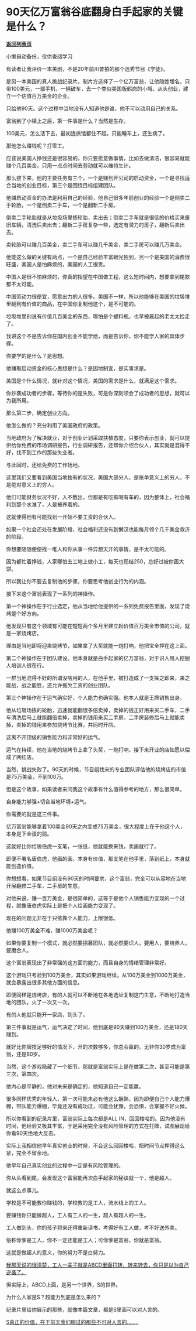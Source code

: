 # 90天亿万富翁谷底翻身白手起家的关键是什么？

[**返回列表页**](/gzh/记忆承载)

小懒自动备份，仅供查阅学习

有读者让我评价一本美剧，不是20年前川普拍的那个选秀节目《学徒》。  

是另一本美国的真人挑战纪录片。制片方选择了一个亿万富翁，让他隐姓埋名，只带100美元，一部手机，一辆破车，去一个类似美国版鹤岗的小城，从头创业，建立一个估值百万美金的企业。  

只给他90天。这个过程中当地没有人知道他是谁，他不可以动用自己的关系。

富翁到了小镇上之后，第一件事是什么？当然是生存。  

100美元，怎么活下去，最初连旅馆都住不起，只能睡车上，还生病了。  

那他怎么赚钱呢？打零工。  

应该说美国人挣钱还是很容易的，你只要愿意做事情，比如去做清洁，很容易就能赚个几百美金，只用一点点时间去劳动就可以维持生计。  

那么接下来，他的主要任务有三个，一个是赚到开公司的启动资金，一个是寻找适合当地的创业目标，第三个是围绕目标组建团队。  

他赚启动资金的办法是利用自己的经验，他自己很多年前创业的经验一个是倒卖二手轮胎，一个是倒卖二手车，一个是翻新二手房。  

倒卖二手轮胎就是从垃圾场里拣轮胎，卖出去；倒卖二手车就是很低的价格买来废旧车辆，清洗后卖出去；翻新二手房复杂一些，选定有潜力的房子，翻新后卖出去。  

卖轮胎可以赚几百美金，卖二手车可以赚几千美金，卖二手房可以赚几万美金。  

他能这么做的关键有两点，一个是自己经验丰富眼光独到，另一个是美国的消费很旺盛，美国人是怕麻烦的，美国的人工很贵。  

中国人是很不怕麻烦的，你真的指望在中国做工程，这么短时间内，想要拿到尾款都不太可能。

中国劳动力很便宜，愿意出力的人很多。美国不一样，所以他能够在美国的垃圾堆里翻到有价值的商品，在中国你复制他这个，是不可能的。  

垃圾堆里别说有价值几百美金的东西，哪怕是个塑料瓶，也早被晨起的老太太捡走了。  

我讲这个不是告诉你在国内创业不能学他，而是告诉你，你不能学人家的具体步骤。  

你要学的是什么？是思想。  

他赚取启动资金的核心思想是什么？是因地制宜，是实事求是。  

美国是个什么情况，就针对这个情况，美国的需求是什么，就满足这个需求。  

你抄袭成功者的步骤，等待你的是失败，可是你深刻领会了成功者的思想，就可以为我所用。  

那么第二步，确定创业方向。  

他怎么做的？充分利用了美国政府的政策。  

当地政府为了解决就业，对于创业计划采取扶植态度，只要你表示创业，就可以提供给你免费的市场调研报告，行业调研报告，还帮你介绍合伙人，其实就是混得不好，找不到工作的那些失业者。  

与此同时，还给免费的工作场地。

这里我们又要看到美国当地独有的状况，美国大部分人，是账单意义上的穷人，不是绝对意义上的穷人。  

他们可能财务状况不好，入不敷出，但都是有吃有喝有车的，因为整体上，社会福利到那个水准了，人是被养着的。  

这就使得他有可能找到一开始不要工资的合伙人。  

如果一个社会还处在发展阶段，社会福利还没有到懒汉也能每月领个几千美金救济的阶段。  

你想要随随便便找一堆人和你从事一件异想天开的事情，是不太可能的。

因为都忙着挣钱，人家哪怕去工地上做小工，每天也现结250，总好过被你画大饼。  

所以我让你不要去复制他的步骤，你要思考他创业行为的内涵。  

接下来这个富翁表现了一系列的神操作。  

第一个神操作在于行业选定，他从当地给他提供的一系列免费报告里面，发现了烧烤是个好方向。

他发现只有这个领域有可能在短短两个多月里建立起价值百万美金市值的公司，就是一家烧烤店。

理由是当地即将迎来烧烤节，如果拿了大奖就能一炮打响，他把宝全押在这上面。  

第二个神操作在于团队建设。他本身就是白手起家的亿万富翁，对于识人用人挖掘人培训人很在行。

一群当地混得不好的所谓没啥用的人，在他手里，被打造成了一支挥之即来，来之能战，战之能胜，还允许拖欠工资的创业团队。  

第三个神操作在于运气确实好，个人能力也确实强。他本人就是王牌销售出身。  

他从垃圾场拣的轮胎，迅速就能翻很多倍卖掉，卖掉的钱正好用来买二手车，二手车清洗后马上就能翻倍卖掉，卖掉的钱用来买二手房。二手房装修后马上就能卖掉，卖掉的钱用来参加烧烤节比赛，并同时开店。  

这离不开顶级的销售能力和非常好的运气。  

运气在持续，他在当地的烧烤节上拿了头奖，一炮打响，接下来开业的店如愿以偿成了网红店。  

当然，挑战失败了。90天的时候，节目组找来的专业团队评估他的烧烤店的市值是75万美金，不到100万。  

但是这个故事，如果读者来问我这个故事有什么值得参考的地方，那么很简单。  

自身能力够强+切合当地环境+运气。  

你需要的就是这三件事。  

亿万富翁能够拿着100美金90天之内变成75万美金，很大程度上在于他这个人，本身是下金蛋的鹅。  

这就好比你给唐伯虎一支笔，一张纸，他就能换来钱，卖画就行了。

即便不署名唐伯虎，他画的画，本身有价值，那支笔在他手里，落到纸上，本身就能创造价值。  

你想想看，如果节目组没有90天的时间要求，这个富翁，完全可以从容地在当地开展翻修二手车，二手房的生意。  

对他来说，赚一百万美金，是很简单的，这等于是他个人销售能力变现的一个过程，就像唐伯虎实际上是把个人绘画能力变现了。

现在的问题无非在于只依靠个人能力，上限很低。  

他赚100万美金不难，赚1000万美金呢？  

如果你要复制一个模式，就必然要招募团队，就必然要识人，要用人，要培养人，要磨合人。  

这个富翁表现出了非常强的这方面的能力，而且自身的情绪管理非常好。  

这个游戏只考验到100万美金，其实如果游戏继续，从100万美金到1000万美金，就会暴露出很多其他方面的信息。  

即便同样是烧烤店，有的人就可以不断地在各地选址复制这门生意，不断地打造当地的团队，火了一次又一次。  

有的人他就只能开一家店，到头了。

第三件事就是运气，运气决定了时间，他到底是90天赚到100万美金，还是180天赚到。  

就好比你牌技足够好的情况下，开的次数够多，你总会赢的。无非你30岁成为富翁，还是60岁。

当然，这个游戏隐藏了一个细节。那就是富翁实际上是在做第二次，甚至可能是第三次，第四次。  

他内心是平静的，他对未来是确定的，他知道自己一定能赢。  

很多同样优秀的年轻人，第一次可能未必有他这么娴熟，因为即便自己个人能力爆棚，带队能力爆棚，毕竟还没有成功过，可能会犹豫，会恐惧，会掌握不好火候。  

所以你看到的纪录片里，富翁实际上每次都是ALL
IN，回回梭哈的。因为他没有时间，他经验又极其丰富，于是采用完全没有风险管理的方式在打牌，试图展现给你看90天绝地大反击。  

实际上我相信他早年真实创业的时候，不会这么回回梭哈，把时间节点押得这么紧，完全不留余地。

他早年自己真实创业的过程中一定是有风险管理的。

你从头看到尾，会发现这个富翁能再次白手起家的秘诀就一个，他是超人。  

就这么点事儿。  

学校是不可能教你赚钱的，学校教的是工人，流水线上的工人。

要赚钱你只能做超人，工人有工人的一生，超人有超人的一生。  

工人做到头，你的孩子将来还得重新读书，考得好有工人做，考不好送外卖。  

俗称你爹是工人，你不一定还能是工人；可你爹是富翁，你就是富翁。

这就是做超人的意义，你的努力不是白努力。  

[我那天说的很清楚，工人一辈子就是ABCD里面打转，转来转去，你只是以为自己逆袭了。  
](http://mp.weixin.qq.com/s?__biz=Mzg4MTg2MzU3Mg==&mid=2247484042&idx=1&sn=59c294a109ee755edaef97fffd591277&chksm=cf5e3c71f829b567c38c6d4499de33b7459fd1464ec1e17e4ba431d38eb038f301b50c97438d&scene=21#wechat_redirect)

但实际上，ABCD上面，是另一个世界，S的世界。

为什么人家是S？超能力到底是怎么来的？

纪录片里给你展示的那些，就像本篇文章，都是S里面可以对人言的。

[S真正的价值，在于前天我们聊过的那些不可对人言的........](http://mp.weixin.qq.com/s?__biz=Mzg4MTg2MzU3Mg==&mid=2247484042&idx=1&sn=59c294a109ee755edaef97fffd591277&chksm=cf5e3c71f829b567c38c6d4499de33b7459fd1464ec1e17e4ba431d38eb038f301b50c97438d&scene=21#wechat_redirect)

